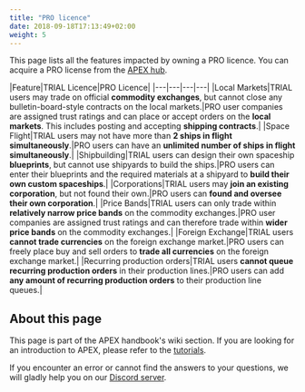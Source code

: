 ```yaml
---
title: "PRO licence"
date: 2018-09-18T17:13:49+02:00
weight: 5
---
```


This page lists all the features impacted by owning a PRO licence. You can acquire a PRO license from the [APEX hub](https://hub.prosperousuniverse.com/license/purchase).

|Feature|TRIAL Licence|PRO Licence|
|---|---|---|---|
|Local Markets|TRIAL users may trade on official __commodity exchanges__, but cannot close any bulletin-board-style contracts on the local markets.|PRO user companies are assigned trust ratings and can place or accept orders on the __local markets__. This includes posting and accepting __shipping contracts__.|
|Space Flight|TRIAL users may not have more than __2 ships in flight simultaneously__.|PRO users can have an __unlimited number of ships in flight simultaneously__.|
|Shipbuilding|TRIAL users can design their own spaceship __blueprints__, but cannot use shipyards to build the ships.|PRO users can enter their blueprints and the required materials at a shipyard to __build their own custom spaceships__.|
|Corporations|TRIAL users may __join an existing corporation__, but not found their own.|PRO users can __found and oversee their own corporation__.|
|Price Bands|TRIAL users can only trade within __relatively narrow price bands__ on the commodity exchanges.|PRO user companies are assigned trust ratings and can therefore trade within __wider price bands__ on the commodity exchanges.|
|Foreign Exchange|TRIAL users __cannot trade currencies__ on the foreign exchange market.|PRO users can freely place buy and sell orders to __trade all currencies__ on the foreign exchange market.|
|Recurring production orders|TRIAL users __cannot queue recurring production orders__ in their production lines.|PRO users can add __any amount of recurring production orders__ to their production line queues.|

## About this page

This page is part of the APEX handbook's wiki section. If you are looking for an introduction to APEX, please refer to the [tutorials](../../tutorials).

If you encounter an error or cannot find the answers to your questions, we will gladly help you on our [Discord server](https://discordapp.com/invite/G7gj7PT).